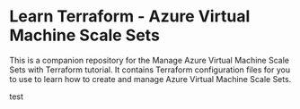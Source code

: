 # Learn Terraform - Azure Virtual Machine Scale Sets

This is a companion repository for the Manage Azure Virtual Machine Scale Sets with Terraform tutorial. It contains Terraform configuration files for you to use to learn how to create and manage Azure Virtual Machine Scale Sets.

test
